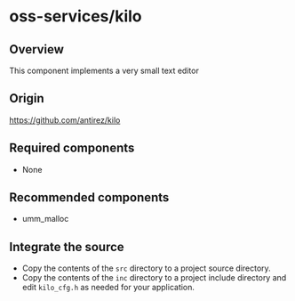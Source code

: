 # oss-services/kilo

## Overview

This component implements a very small text editor

## Origin

https://github.com/antirez/kilo

## Required components

- None

## Recommended components

- umm_malloc

## Integrate the source

- Copy the contents of the `src` directory to a project source directory.
- Copy the contents of the `inc` directory to a project include directory
  and edit `kilo_cfg.h` as needed for your application.

